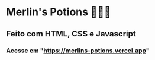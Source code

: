 # Merlin's Potions 🤘🏻🧹

## Feito com HTML, CSS e Javascript

### Acesse em "https://merlins-potions.vercel.app"
